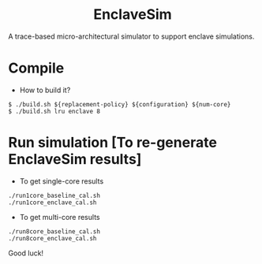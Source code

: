 <p align="center">
  <h1 align="center"> EnclaveSim </h1>
  <p> A trace-based micro-architectural simulator to support enclave simulations.</p>

# Compile

* How to build it?

```
$ ./build.sh ${replacement-policy} ${configuration} ${num-core}
$ ./build.sh lru enclave 8
```

# Run simulation [To re-generate EnclaveSim results]

* To get single-core results 

```
./run1core_baseline_cal.sh
./run1core_enclave_cal.sh

```
* To get multi-core results 

```
./run8core_baseline_cal.sh
./run8core_enclave_cal.sh
```
Good luck! <br>
